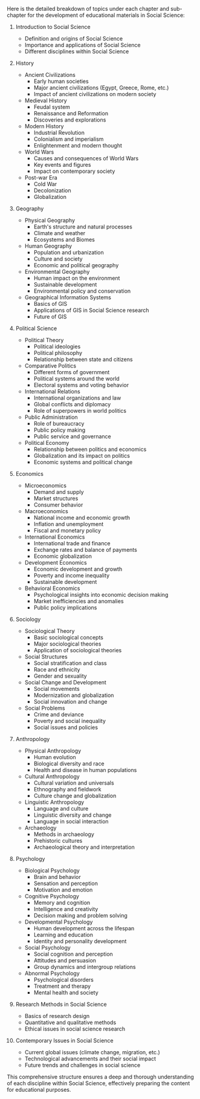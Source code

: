 Here is the detailed breakdown of topics under each chapter and sub-chapter for the development of educational materials in Social Science:

1. Introduction to Social Science
    - Definition and origins of Social Science
    - Importance and applications of Social Science
    - Different disciplines within Social Science

2. History
    - Ancient Civilizations
        - Early human societies
        - Major ancient civilizations (Egypt, Greece, Rome, etc.)
        - Impact of ancient civilizations on modern society
    - Medieval History
        - Feudal system
        - Renaissance and Reformation
        - Discoveries and explorations
    - Modern History
        - Industrial Revolution
        - Colonialism and imperialism
        - Enlightenment and modern thought
    - World Wars
        - Causes and consequences of World Wars
        - Key events and figures
        - Impact on contemporary society
    - Post-war Era
        - Cold War
        - Decolonization
        - Globalization

3. Geography
    - Physical Geography
        - Earth's structure and natural processes
        - Climate and weather
        - Ecosystems and Biomes
    - Human Geography
        - Population and urbanization
        - Culture and society
        - Economic and political geography
    - Environmental Geography
        - Human impact on the environment
        - Sustainable development
        - Environmental policy and conservation
    - Geographical Information Systems
        - Basics of GIS
        - Applications of GIS in Social Science research
        - Future of GIS

4. Political Science
    - Political Theory
        - Political ideologies
        - Political philosophy
        - Relationship between state and citizens
    - Comparative Politics
        - Different forms of government
        - Political systems around the world
        - Electoral systems and voting behavior
    - International Relations
        - International organizations and law
        - Global conflicts and diplomacy
        - Role of superpowers in world politics
    - Public Administration
        - Role of bureaucracy
        - Public policy making
        - Public service and governance
    - Political Economy
        - Relationship between politics and economics
        - Globalization and its impact on politics
        - Economic systems and political change

5. Economics
    - Microeconomics
        - Demand and supply
        - Market structures
        - Consumer behavior
    - Macroeconomics
        - National income and economic growth
        - Inflation and unemployment
        - Fiscal and monetary policy
    - International Economics
        - International trade and finance
        - Exchange rates and balance of payments
        - Economic globalization
    - Development Economics
        - Economic development and growth
        - Poverty and income inequality
        - Sustainable development
    - Behavioral Economics
        - Psychological insights into economic decision making
        - Market inefficiencies and anomalies
        - Public policy implications

6. Sociology
    - Sociological Theory
        - Basic sociological concepts
        - Major sociological theories
        - Application of sociological theories
    - Social Structures
        - Social stratification and class
        - Race and ethnicity
        - Gender and sexuality
    - Social Change and Development
        - Social movements
        - Modernization and globalization
        - Social innovation and change
    - Social Problems
        - Crime and deviance
        - Poverty and social inequality
        - Social issues and policies

7. Anthropology
    - Physical Anthropology
        - Human evolution
        - Biological diversity and race
        - Health and disease in human populations
    - Cultural Anthropology
        - Cultural variation and universals
        - Ethnography and fieldwork
        - Culture change and globalization
    - Linguistic Anthropology
        - Language and culture
        - Linguistic diversity and change
        - Language in social interaction
    - Archaeology
        - Methods in archaeology
        - Prehistoric cultures
        - Archaeological theory and interpretation

8. Psychology
    - Biological Psychology
        - Brain and behavior
        - Sensation and perception
        - Motivation and emotion
    - Cognitive Psychology
        - Memory and cognition
        - Intelligence and creativity
        - Decision making and problem solving
    - Developmental Psychology
        - Human development across the lifespan
        - Learning and education
        - Identity and personality development
    - Social Psychology
        - Social cognition and perception
        - Attitudes and persuasion
        - Group dynamics and intergroup relations
    - Abnormal Psychology
        - Psychological disorders
        - Treatment and therapy
        - Mental health and society

9. Research Methods in Social Science
    - Basics of research design
    - Quantitative and qualitative methods
    - Ethical issues in social science research

10. Contemporary Issues in Social Science
    - Current global issues (climate change, migration, etc.)
    - Technological advancements and their social impact
    - Future trends and challenges in social science

This comprehensive structure ensures a deep and thorough understanding of each discipline within Social Science, effectively preparing the content for educational purposes.